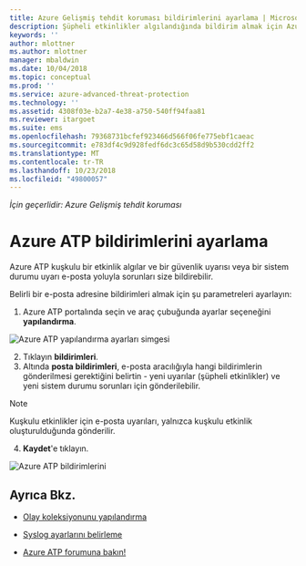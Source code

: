 ```yaml
---
title: Azure Gelişmiş tehdit koruması bildirimlerini ayarlama | Microsoft Docs
description: Şüpheli etkinlikler algılandığında bildirim almak için Azure ATP güvenlik uyarıları ayarlama işlemi açıklanmaktadır.
keywords: ''
author: mlottner
ms.author: mlottner
manager: mbaldwin
ms.date: 10/04/2018
ms.topic: conceptual
ms.prod: ''
ms.service: azure-advanced-threat-protection
ms.technology: ''
ms.assetid: 4308f03e-b2a7-4e38-a750-540ff94faa81
ms.reviewer: itargoet
ms.suite: ems
ms.openlocfilehash: 79368731bcfef923466d566f06fe775ebf1caeac
ms.sourcegitcommit: e783df4c9d928fedf6dc3c65d58d9b530cdd2ff2
ms.translationtype: MT
ms.contentlocale: tr-TR
ms.lasthandoff: 10/23/2018
ms.locfileid: "49800057"
---
```

*İçin geçerlidir: Azure Gelişmiş tehdit koruması*


# <a name="set-azure-atp-notifications"></a>Azure ATP bildirimlerini ayarlama

Azure ATP kuşkulu bir etkinlik algılar ve bir güvenlik uyarısı veya bir sistem durumu uyarı e-posta yoluyla sorunları size bildirebilir. 

Belirli bir e-posta adresine bildirimleri almak için şu parametreleri ayarlayın:


1. Azure ATP portalında seçin ve araç çubuğunda ayarlar seçeneğini **yapılandırma**.

 ![Azure ATP yapılandırma ayarları simgesi](media/atp-config-menu.png)

2. Tıklayın **bildirimleri**.
3. Altında **posta bildirimleri**, e-posta aracılığıyla hangi bildirimlerin gönderilmesi gerektiğini belirtin - yeni uyarılar (şüpheli etkinlikler) ve yeni sistem durumu sorunları için gönderilebilir. 
 
 > [!NOTE]
 > Kuşkulu etkinlikler için e-posta uyarıları, yalnızca kuşkulu etkinlik oluşturulduğunda gönderilir.
 
4. **Kaydet**'e tıklayın.

 ![Azure ATP bildirimlerini](media/atp-notifications.png)



## <a name="see-also"></a>Ayrıca Bkz.

- [Olay koleksiyonunu yapılandırma](configure-event-collection.md)

- [Syslog ayarlarını belirleme](setting-syslog.md)
- [Azure ATP forumuna bakın!](https://aka.ms/azureatpcommunity)
